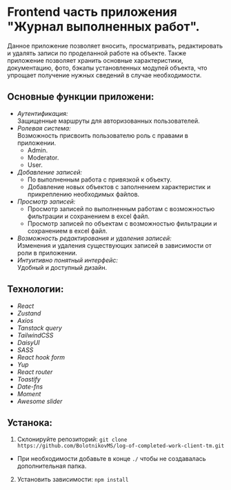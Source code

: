# Frontend часть приложения "Журнал выполненных работ".

Данное приложение позволяет вносить, просматривать, редактировать и удалять записи по проделанной работе на объекте. Также приложение позволяет хранить основные характеристики, документацию, фото, бэкапы установленных модулей объекта, что упрощает получение нужных сведений в случае необходимости.

## Основные функции приложени:

- *Аутентификация:* <br>Защищенные маршруты для авторизованных пользователей.
- *Ролевая система:* <br>Возможность присвоить пользователю роль с правами в приложении.
  - Admin.
  - Moderator.
  - User.
- *Добавление записей:*
  - По выполненным работа с привязкой к объекту.
  - Добавление новых объектов с заполнением характеристик и прикреплению необходимых файлов.
- *Просмотр записей:*
  - Просмотр записей по выполненным работам с возможностью фильтрации и сохранением в excel файл.
  - Просмотр записей по объектам с возможностью фильтрации и сохранением в excel файл.
- *Возможность редактирования и удаления записей:* <br>Изменения и удаления существующих записей в зависимости от роли в приложении.
- *Интуитивно понятный интерфейс:* <br>Удобный и доступный дизайн.

## Технологии:

- *React*
- *Zustand*
- *Axios*
- *Tanstack query*
- *TailwindCSS*
- *DaisyUI*
- *SASS*
- *React hook form*
- *Yup*
- *React router*
- *Toastify*
- *Date-fns*
- *Moment*
- *Awesome slider*

## Устанока:

1. Склонируйте репозиторий: ```git clone https://github.com/BolotnikovMS/log-of-completed-work-client-tm.git```
  - При необходимости добавьте в конце `./` чтобы не создавалась дополнительная папка.
2. Установить зависимости: `npm install`
